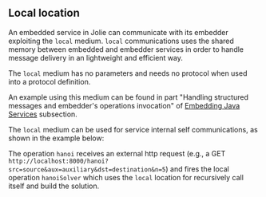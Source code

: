 ## Local location

An embedded service in Jolie can communicate with its embedder exploiting the `local` medium. `local` communications uses the shared memory between embedded and embedder services in order to handle message delivery in an lightweight and efficient way.

The `local` medium has no parameters and needs no protocol when used into a protocol definition.

An example using this medium can be found in part "Handling structured messages and embedder's operations invocation" of [Embedding Java Services](architectural_composition/embedding_java) subsection.

The `local` medium can be used for service internal self communications, as shown in the example below:

<div class="code" src="local.ol"></div>

The operation `hanoi` receives an external http request (e.g., a GET `http://localhost:8000/hanoi?src=source&aux=auxiliary&dst=destination&n=5`) and fires the local operation `hanoiSolver` which uses the `local` location for recursively call itself and build the solution.